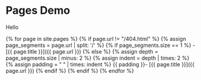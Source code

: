 # Pages Demo
Hello

<!-- Dynamic Sidebar -->

{% for page in site.pages %}
  {% if page.url != "/404.html" %}
    {% assign page_segments = page.url | split: '/' %}
    {% if page_segments.size == 1 %}
      - [{{ page.title }}]({{ page.url }})
    {% else %}
      {% assign depth = page_segments.size | minus: 2 %}
      {% assign indent = depth | times: 2 %}
      {% assign padding = " " | times: indent %}
      {{ padding }}- [{{ page.title }}]({{ page.url }})
    {% endif %}
  {% endif %}
{% endfor %}

<!-- End of Sidebar -->